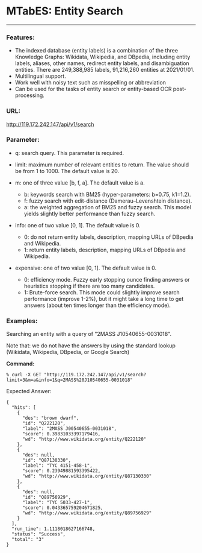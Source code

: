 MTabES: Entity Search
===========
---

### Features: 
- The indexed database (entity labels) is a combination of the three Knowledge Graphs: Wikidata, Wikipedia, and DBpedia, including entity labels, aliases, other names, redirect entity labels, and disambiguation entities. There are 249,388,985 labels, 91,216,260 entities at 2021/01/01.
- Multilingual support.
- Work well with noisy text such as misspelling or abbreviation
- Can be used for the tasks of entity search or entity-based OCR post-processing.

### URL:
http://119.172.242.147/api/v1/search

### Parameter: 
- q: search query. This parameter is required.
- limit: maximum number of relevant entities to return. The value should be from 1 to 1000. The default value is 20.
- m: one of three value [b, f, a]. The default value is a.
    - b: keywords search with BM25 (hyper-parameters: b=0.75, k1=1.2).
    - f: fuzzy search with edit-distance (Damerau–Levenshtein distance). 
    - a: the weighted aggregation of BM25 and fuzzy search. This model yields slightly better performance than fuzzy search.
    
- info: one of two value [0, 1]. The default value is 0.
    - 0: do not return entity labels, description, mapping URLs of DBpedia and Wikipedia.
    - 1: return entity labels, description, mapping URLs of DBpedia and Wikipedia.
- expensive: one of two value [0, 1]. The default value is 0.
    - 0: efficiency mode. Fuzzy early stopping ounce finding answers or heuristics stopping if there are too many candidates. 
    - 1: Brute-force search. This mode could slightly improve search performance (improve 1-2%), but it might take a long time to get answers (about ten times longer than the efficiency mode).
### Examples:
Searching an entity with a query of "2MASS J10540655-0031018". 

Note that: we do not have the answers by using the standard lookup (Wikidata, Wikipedia, DBpedia, or Google Search) 

**Command:** 
```
% curl -X GET "http://119.172.242.147/api/v1/search?limit=3&m=a&info=1&q=2MASS%20J10540655-0031018"
```
Expected Answer:
```json5
{
  "hits": [
    {
      "des": "brown dwarf",
      "id": "Q222120",
      "label": "2MASS J00540655-0031018",
      "score": 0.39831033397179416,
      "wd": "http://www.wikidata.org/entity/Q222120"
    },
    {
      "des": null,
      "id": "Q87130330",
      "label": "TYC 4151-458-1",
      "score": 0.23949881593395422,
      "wd": "http://www.wikidata.org/entity/Q87130330"
    },
    {
      "des": null,
      "id": "Q89756929",
      "label": "TYC 5033-427-1",
      "score": 0.043365759204671825,
      "wd": "http://www.wikidata.org/entity/Q89756929"
    }
  ],
  "run_time": 1.1118018627166748,
  "status": "Success",
  "total": "3"
}
```

